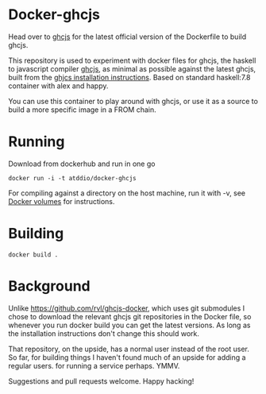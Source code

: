 Docker-ghcjs
============

Head over to  [ghcjs](https://github.com/ghcjs/ghcjs) for the latest
official version of the Dockerfile to build ghcjs.

This repository is used to experiment with docker files for ghcjs, the haskell to javascript compiler [ghcjs](https://github.com/ghcjs/ghcjs), as
minimal as possible against the latest ghcjs, built from the
[ghjcs installation instructions](https://github.com/ghcjs/ghcjs). Based on standard haskell:7.8 container
with alex and happy. 

You can use this container to play around with ghcjs, or use it as a
source to build a more specific image in a FROM chain.

# Running

Download from dockerhub and run in one go

```
docker run -i -t atddio/docker-ghcjs
```

For compiling against a directory on the host machine, run it with -v,
see [Docker
volumes](https://docs.docker.com/userguide/dockervolumes/) for
instructions.

# Building

```
docker build .
```

# Background
Unlike https://github.com/rvl/ghcjs-docker, which uses git submodules I chose to download the
relevant ghcjs git repositories in the Docker file, so whenever you run
docker build you can get the latest versions. As long as the
installation instructions don't change this should work. 

That repository, on the
upside, has a normal user instead of the root user. So far, for
building things I haven't found much of an upside for adding a regular
users. for running a service perhaps. YMMV.

Suggestions and pull requests welcome. Happy hacking!
